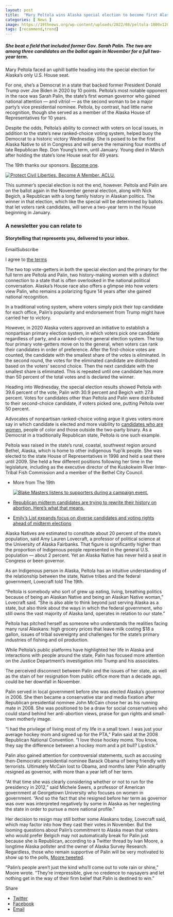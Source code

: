 ```yaml
---
layout: post
title:  "Mary Peltola wins Alaska special election to become first Alaska Native in Congress"
categories: [ News ]
image: https://19thnews.org/wp-content/uploads/2022/08/peltola-1800x1200-c-default.jpg
tags: [recommend,trend]
---
```

##### She beat a field that included former Gov. Sarah Palin. The two are among three candidates on the ballot again in November for a full two-year term.
Mary Peltola faced an uphill battle heading into the special election for Alaska’s only U.S. House seat.

For one, she’s a Democrat in a state that backed former President Donald Trump over Joe Biden in 2020 by 10 points. Peltola’s most notable opponent in the race was Sarah Palin, the state’s first woman governor who gained national attention — and vitriol — as the second woman to be a major party’s vice presidential nominee. Peltola, by contrast, had little name recognition, though she served as a member of the Alaska House of Representatives for 10 years.

Despite the odds, Peltola’s ability to connect with voters on local issues, in addition to the state’s new ranked-choice voting system, helped buoy the Democrat to a historic victory Wednesday. She is poised to be the first Alaska Native to sit in Congress and will serve the remaining four months of late Republican Rep. Don Young’s term, until January. Young died in March after holding the state’s lone House seat for 49 years.

The 19th thanks our sponsors.  [Become one](https://19thnews.org/sponsorship/).

[![Protect Civil Liberties. Become A Member. ACLU.](https://cdn.broadstreetads.com/assets/e6d20253-d65e-4d49-a4f6-073c44812e88.png)](https://action.aclu.org/give/match-your-gift-0?utm_medium=pm&utm_source=19&utm_campaign=nat-dig-pm-dd-bpi&utm_content=19-display-protectCivil_weeklytakeover_08192022&utm_term=&initms_aff=nat&initms_chan=pm&initms=nat-dig-pm-dd-bpi-19-display-protectCivil_weeklytakeover_08192022&ms_aff=nat&ms_chan=pm&ms=nat-dig-pm-dd-bpi-19-display-protectCivil_weeklytakeover_08192022 "Protect Civil Liberties. Become A Member. ACLU.")

This summer’s special election is not the end, however. Peltola and Palin are on the ballot again in the November general election, along with Nick Begich, a Republican with a long family history in Alaskan politics. The winner in that election, which like the special will be determined by ballots that let voters rank candidates, will serve a two-year term in the House beginning in January.

### A newsletter you can relate to

#### Storytelling that represents you, delivered to your inbox.

EmailSubscribe

I agree to  [the terms](https://19thnews.org/terms-of-service/)

The two top vote-getters in both the special election and the primary for the full term are Peltola and Palin, two history-making women with a distinct connection to a state that is often overlooked in the national political conversation. Alaska’s House race also offers a glimpse into how voters view Palin, who remains a polarizing figure 14 years after she gained national recognition.

In a traditional voting system, where voters simply pick their top candidate for each office, Palin’s popularity and endorsement from Trump might have carried her to victory.

However, in 2020 Alaska voters approved an initiative to establish a nonpartisan primary election system, in which voters pick one candidate regardless of party, and a ranked-choice general election system. The top four primary vote-getters move on to the general, when voters can rank their candidates in order of preference. After the first-choice votes are counted, the candidate with the smallest share of the votes is eliminated. In the second round, the votes for the eliminated candidate are distributed based on the voters’ second choice. Then the next candidate with the smallest share is eliminated. This is repeated until one candidate has more than 50 percent of the total votes and is declared the winner.

Heading into Wednesday, the special election results showed Peltola with 39.6 percent of the vote, Palin with 30.9 percent and Begich with 27.8 percent. Votes for candidates other than Peltola and Palin were distributed to their second-choice candidate, if voters picked one, putting Peltola over 50 percent.

Advocates of nonpartisan ranked-choice voting argue it gives voters more say in which candidate is elected and more viability to  [candidates who are women](https://19thnews.org/2021/06/how-ranked-choice-voting-elevates-women-and-people-of-color-seeking-office/), people of color and those outside the two-party binary. As a Democrat in a traditionally Republican state, Peltola is one such example.

Peltola was raised in the state’s rural, coastal, southwest region around Bethel, Alaska, which is home to other indigenous Yup’ik people. She was elected to the state House of Representatives in 1998 and held a seat there until 2009. She held a few different positions following her time in the legislature, including as the executive director of the Kuskokwim River Inter-Tribal Fish Commission and a member of the Bethel City Council.

-   More from The 19th
    
    [![Blake Masters listens to supporters during a campaign event.](https://19thnews.org/wp-content/uploads/2022/08/GOP_abortion_1-600x400-c-default.jpg)](https://19thnews.org/2022/08/republican-midterm-candidates-abortion-references/)
    
-   [Republican midterm candidates are trying to rewrite their history on abortion. Here’s what that means.](https://19thnews.org/2022/08/republican-midterm-candidates-abortion-references/)
-   [Emily’s List expands focus on diverse candidates and voting rights ahead of midterm elections](https://19thnews.org/2022/08/emilys-list-rebranding-midterm-elections/)

Alaska Natives are estimated to constitute about 20 percent of the state’s population, said Amy Lauren Lovecraft, a professor of political science at the University of Alaska Fairbanks. That figure is significantly higher than the proportion of Indigenous people represented in the general U.S. population — about 2 percent. Yet an Alaska Native has never held a seat in Congress or been governor.

As an Indigenous person in Alaska, Peltola has an intuitive understanding of the relationship between the state, Native tribes and the federal government, Lovecraft told The 19th.

“Peltola is somebody who sort of grew up eating, living, breathing politics because of being an Alaskan Native and being an Alaskan Native woman,” Lovecraft said. “She is also able to think beyond just serving Alaska as a state, but also think about the ways in which the federal government, who still owns the vast majority of Alaska land, operates in relation to our state.”

Peltola has pitched herself as someone who understands the realities facing many rural Alaskans: high grocery prices that leave milk costing $18 a gallon, issues of tribal sovereignty and challenges for the state’s primary industries of fishing and oil production.

While Peltola’s public platforms have highlighted her life in Alaska and interactions with people around the state, Palin has focused more attention on the Justice Department’s investigation into Trump and his associates.

The perceived disconnect between Palin and the issues of her state, as well as the stain of her resignation from public office more than a decade ago, could be her downfall in November.

Palin served in local government before she was elected Alaska’s governor in 2006. She then became a conservative star and media fixation after Republican presidential nominee John McCain chose her as his running mate in 2008. She was positioned to be a draw for social conservatives who could stand behind her anti-abortion views, praise for gun rights and small-town motherly image.

“I had the privilege of living most of my life in a small town. I was just your average hockey mom and signed up for the PTA,” Palin said at the 2008 Republican National Convention. “I love those hockey moms. You know, they say the difference between a hockey mom and a pit bull? Lipstick.”

Palin also gained attention for controversial statements, such as accusing then-Democratic presidential nominee Barack Obama of being friendly with terrorists. Ultimately McCain lost to Obama, and months later Palin abruptly resigned as governor, with more than a year left of her term.

“At that time she was clearly considering whether or not to run for the presidency in 2012,” said Michele Swers, a professor of American government at Georgetown University who focuses on women in government. “And so the fact that she resigned before her term as governor was over was interpreted negatively by some in Alaska as her neglecting the state in order to pursue a more national profile.”

Her decision to resign may still bother some Alaskans today, Lovecraft said, which may factor into how they cast their votes in November. But the looming questions about Palin’s commitment to Alaska mean that voters who would prefer Belgich may not automatically break for Palin just because she is Republican, according to a Twitter thread by Ivan Moore, a longtime Alaska pollster and the owner of Alaska Survey Research. Regardless, those who remain supportive of Palin will be very motivated to show up to the polls,  [Moore tweeted](https://twitter.com/IvanMoore1/status/1563714786235273216).

“Palin’s people aren’t just the kind who’ll come out to vote rain or shine,” Moore wrote. “They’re irrepressible, give no credence to naysayers and let nothing get in the way of their firm belief that Palin is destined to win.”

Share

-   [Twitter](https://twitter.com/intent/tweet?url=https%3A%2F%2F19thnews.org%2F2022%2F08%2Fmary-peltola-alaska-special-election%2F%3F%26utm_campaign%3D19th-social%26utm_source%3Dtwitter%26utm_medium%3Dsocial&via=19thnews&text=Mary%20Peltola%20wins%20Alaska%20special%20election%20to%20become%20first%20Alaska%20Native%20in%20Congress)
-   [Facebook](https://www.facebook.com/sharer/sharer.php?u=https%3A%2F%2F19thnews.org%2F2022%2F08%2Fmary-peltola-alaska-special-election%2F%3F%26utm_campaign%3D19th-social%26utm_source%3Dfacebook%26utm_medium%3Dsocial)
-   [Email](mailto:?subject=Mary%20Peltola%20wins%20Alaska%20special%20election%20to%20become%20first%20Alaska%20Native%20in%20Congress&body=https%3A%2F%2F19thnews.org%2F2022%2F08%2Fmary-peltola-alaska-special-election%2F)
<!--stackedit_data:
eyJoaXN0b3J5IjpbMTE2MDc3MzQyNV19
-->